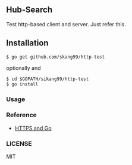 ## Hub-Search

Test http-based client and server. Just refer this.


## Installation

```
$ go get github.com/skang99/http-test
```
optionally and
```
$ cd $GOPATH/sikang99/http-test
$ go install
```


### Usage


### Reference

- [HTTPS and Go](https://www.kaihag.com/https-and-go/)

### LICENSE

MIT

